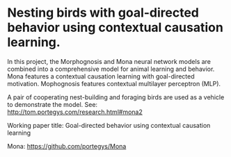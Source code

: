 # Nesting birds with goal-directed behavior using contextual causation learning.

In this project, the Morphognosis and Mona neural network models are combined into
a comprehensive model for animal learning and behavior.
Mona features a contextual causation learning with goal-directed motivation.
Mophognosis features contextual multilayer perceptron (MLP).

A pair of cooperating nest-building and foraging birds are used as a vehicle to demonstrate
the model. See: http://tom.portegys.com/research.html#mona2

Working paper title:
Goal-directed behavior using contextual causation learning

Mona:
https://github.com/portegys/Mona